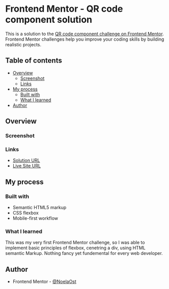 # Frontend Mentor - QR code component solution

This is a solution to the [QR code component challenge on Frontend Mentor](https://www.frontendmentor.io/challenges/qr-code-component-iux_sIO_H). Frontend Mentor challenges help you improve your coding skills by building realistic projects. 

## Table of contents

- [Overview](#overview)
  - [Screenshot](#screenshot)
  - [Links](#links)
- [My process](#my-process)
  - [Built with](#built-with)
  - [What I learned](#what-i-learned)
- [Author](#author)

## Overview

### Screenshot
[](https://user-images.githubusercontent.com/110282131/192479300-608615b1-22fd-43b6-bada-44df7d3f8db2.png)

### Links

- [Solution URL](https://github.com/NoelaOst/QR-Card)
- [Live Site URL](https://noelaost.github.io/QR-Card/)

## My process

### Built with

- Semantic HTML5 markup
- CSS flexbox
- Mobile-first workflow

### What I learned

This was my very first Frontend Mentor challenge, so I was able to implement basic principles of flexbox, cenetring a div, using HTML semantic Markup. 
Nothing fancy yet fundemental for every web developer.

## Author

- Frontend Mentor - [@NoelaOst](https://www.frontendmentor.io/profile/NoelaOst)
